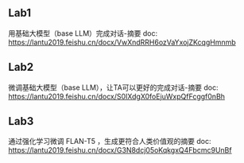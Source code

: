 

## Lab1

用基础大模型（base LLM）完成对话-摘要
doc: https://lantu2019.feishu.cn/docx/VwXndRRH6ozVaYxojZKcqgHmnmb

## Lab2
微调基础大模型（base LLM），让TA可以更好的完成对话-摘要
doc: https://lantu2019.feishu.cn/docx/S0IXdgX0foEjuWxpQfFcggf0nBh

## Lab3 
通过强化学习微调 FLAN-T5 ，生成更符合人类价值观的摘要
doc: https://lantu2019.feishu.cn/docx/G3N8dcj05oKqkgxQ4Fbcmc9UnBf
